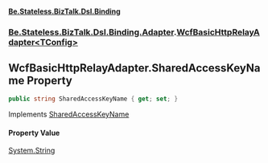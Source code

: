 #### [Be.Stateless.BizTalk.Dsl.Binding](README.md 'README')
### [Be.Stateless.BizTalk.Dsl.Binding.Adapter](Be.Stateless.BizTalk.Dsl.Binding.Adapter.md 'Be.Stateless.BizTalk.Dsl.Binding.Adapter').[WcfBasicHttpRelayAdapter&lt;TConfig&gt;](WcfBasicHttpRelayAdapter_TConfig_.md 'Be.Stateless.BizTalk.Dsl.Binding.Adapter.WcfBasicHttpRelayAdapter<TConfig>')

## WcfBasicHttpRelayAdapter<TConfig>.SharedAccessKeyName Property

```csharp
public string SharedAccessKeyName { get; set; }
```

Implements [SharedAccessKeyName](IAdapterConfigSharedAccessSignature.SharedAccessKeyName.md 'Be.Stateless.BizTalk.Dsl.Binding.Adapter.IAdapterConfigSharedAccessSignature.SharedAccessKeyName')

#### Property Value
[System.String](https://docs.microsoft.com/en-us/dotnet/api/System.String 'System.String')
